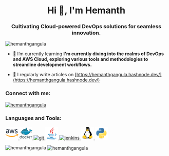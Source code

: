 <h1 align="center">Hi 👋, I'm Hemanth</h1>
<h3 align="center">Cultivating Cloud-powered DevOps solutions for seamless innovation.</h3>

<p align="left"> <img src="https://komarev.com/ghpvc/?username=hemanthgangula&label=Profile%20views&color=0e75b6&style=flat" alt="hemanthgangula" /> </p>

- 🌱 I’m currently learning **I'm currently diving into the realms of DevOps and AWS Cloud, exploring various tools and methodologies to streamline development workflows.**

- 📝 I regularly write articles on [https://hemanthgangula.hashnode.dev/](https://hemanthgangula.hashnode.dev/)

<h3 align="left">Connect with me:</h3>
<p align="left">
<a href="https://linkedin.com/in/hemanthgangula" target="blank"><img align="center" src="https://raw.githubusercontent.com/rahuldkjain/github-profile-readme-generator/master/src/images/icons/Social/linked-in-alt.svg" alt="hemanthgangula" height="30" width="40" /></a>
</p>

<h3 align="left">Languages and Tools:</h3>
<p align="left"> <a href="https://aws.amazon.com" target="_blank" rel="noreferrer"> <img src="https://raw.githubusercontent.com/devicons/devicon/master/icons/amazonwebservices/amazonwebservices-original-wordmark.svg" alt="aws" width="40" height="40"/> </a> <a href="https://www.docker.com/" target="_blank" rel="noreferrer"> <img src="https://raw.githubusercontent.com/devicons/devicon/master/icons/docker/docker-original-wordmark.svg" alt="docker" width="40" height="40"/> </a> <a href="https://git-scm.com/" target="_blank" rel="noreferrer"> <img src="https://www.vectorlogo.zone/logos/git-scm/git-scm-icon.svg" alt="git" width="40" height="40"/> </a> <a href="https://www.java.com" target="_blank" rel="noreferrer"> <img src="https://raw.githubusercontent.com/devicons/devicon/master/icons/java/java-original.svg" alt="java" width="40" height="40"/> </a> <a href="https://www.jenkins.io" target="_blank" rel="noreferrer"> <img src="https://www.vectorlogo.zone/logos/jenkins/jenkins-icon.svg" alt="jenkins" width="40" height="40"/> </a> <a href="https://www.linux.org/" target="_blank" rel="noreferrer"> <img src="https://raw.githubusercontent.com/devicons/devicon/master/icons/linux/linux-original.svg" alt="linux" width="40" height="40"/> </a> <a href="https://www.python.org" target="_blank" rel="noreferrer"> <img src="https://raw.githubusercontent.com/devicons/devicon/master/icons/python/python-original.svg" alt="python" width="40" height="40"/> </a> </p>

<p><img align="left" src="https://github-readme-stats.vercel.app/api/top-langs?username=hemanthgangula&show_icons=true&locale=en&layout=compact" alt="hemanthgangula" /></p>

<p>&nbsp;<img align="center" src="https://github-readme-stats.vercel.app/api?username=hemanthgangula&show_icons=true&locale=en" alt="hemanthgangula" /></p>
